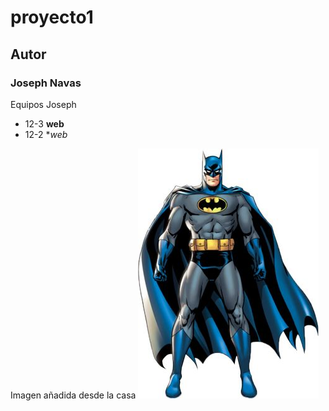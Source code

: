 # proyecto1

## Autor

### Joseph Navas

 Equipos Joseph
- 12-3 **web**
- 12-2 **web*


Imagen añadida desde la casa
![logo batman](imagenes/bat.jpg)
